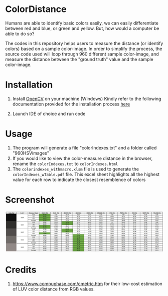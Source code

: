 # ColorDistance

Humans are able to identify basic colors easily, we can easily differentiate between red and blue, or green and yellow. But, how would a computer be able to do so? 

The codes in this repository helps users to measure the distance (or identify colors) based on a sample color-image.
In order to simplify the process, the source code used will loop through 960 different sample color-image, and measure the distance between the "ground truth" value and the sample color-image.


# Installation

1. Install [OpenCV](https://opencv.org/) on your machine
(Windows) Kindly refer to the following documentation provided for the installation process [here](https://docs.opencv.org/2.4/doc/tutorials/introduction/windows_install/windows_install.html)
 
2. Launch IDE of choice and run code


# Usage

1. The program will generate a file "colorIndexes.txt" and a folder called "960HSVimages"
2. If you would like to view the color-measure distance in the browser, rename the `colorIndexes.txt` to `colorIndexes.html`
3. The `colorindexes_withmacro.xlsm` file is used to generate the `colorIndexes_wTable.pdf` file. This excel sheet highlights all the highest value for each row to indicate the closest resemblence of colors 


# Screenshot

![Image of Final Product](https://raw.githubusercontent.com/BrightTux/ColorDistance/master/screenshot/excelProduced.JPG)


# Credits

1. https://www.compuphase.com/cmetric.htm for their low-cost estimation of LUV color distance from RGB values.
